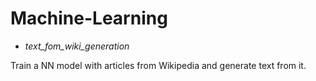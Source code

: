 # Machine-Learning

-  	*text_fom_wiki_generation* 

Train a NN model with articles from Wikipedia and generate text from it.
